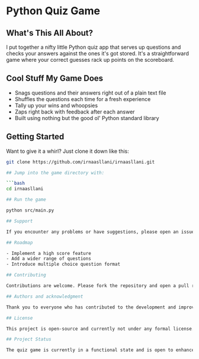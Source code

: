 # Python Quiz Game

## What's This All About?

I put together a nifty little Python quiz app that serves up questions and checks your answers against the ones it's got stored. It's a straightforward game where your correct guesses rack up points on the scoreboard.

## Cool Stuff My Game Does

- Snags questions and their answers right out of a plain text file
- Shuffles the questions each time for a fresh experience
- Tally up your wins and whoopsies
- Zaps right back with feedback after each answer
- Built using nothing but the good ol' Python standard library

## Getting Started

Want to give it a whirl? Just clone it down like this:
```bash
git clone https://github.com/irnaasllani/irnaasllani.git

## Jump into the game directory with:

```bash
cd irnaasllani

## Run the game

python src/main.py

## Support

If you encounter any problems or have suggestions, please open an issue on the [GitHub repository issues page](URL to your repository issues page) or send an email to [irna.asllani@gmail.com].

## Roadmap

- Implement a high score feature
- Add a wider range of questions
- Introduce multiple choice question format

## Contributing

Contributions are welcome. Please fork the repository and open a pull request with your changes. All changes are subject to review and discussion.

## Authors and acknowledgment

Thank you to everyone who has contributed to the development and improvement of this quiz game.

## License

This project is open-source and currently not under any formal license. Access to the source code is granted on a case-by-case basis. Please contact me (irna.asllani@gmail.com) to request access or more information.

## Project Status

The quiz game is currently in a functional state and is open to enhancements and bug fixes.
